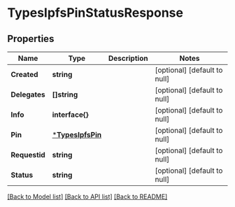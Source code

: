 # TypesIpfsPinStatusResponse

## Properties
Name | Type | Description | Notes
------------ | ------------- | ------------- | -------------
**Created** | **string** |  | [optional] [default to null]
**Delegates** | **[]string** |  | [optional] [default to null]
**Info** | **interface{}** |  | [optional] [default to null]
**Pin** | [***TypesIpfsPin**](types.IpfsPin.md) |  | [optional] [default to null]
**Requestid** | **string** |  | [optional] [default to null]
**Status** | **string** |  | [optional] [default to null]

[[Back to Model list]](../README.md#documentation-for-models) [[Back to API list]](../README.md#documentation-for-api-endpoints) [[Back to README]](../README.md)


